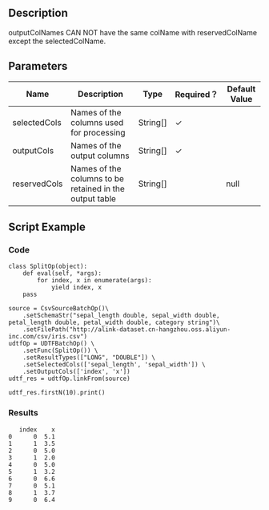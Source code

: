 ## Description

 outputColNames CAN NOT have the same colName with reservedColName except the selectedColName.

## Parameters
| Name | Description | Type | Required？ | Default Value |
| --- | --- | --- | --- | --- |
| selectedCols | Names of the columns used for processing | String[] | ✓ |  |
| outputCols | Names of the output columns | String[] | ✓ |  |
| reservedCols | Names of the columns to be retained in the output table | String[] |  | null |


## Script Example

### Code

```
class SplitOp(object):
    def eval(self, *args):
        for index, x in enumerate(args):
            yield index, x
    pass

source = CsvSourceBatchOp()\
    .setSchemaStr("sepal_length double, sepal_width double, petal_length double, petal_width double, category string")\
    .setFilePath("http://alink-dataset.cn-hangzhou.oss.aliyun-inc.com/csv/iris.csv")
udtfOp = UDTFBatchOp() \
    .setFunc(SplitOp()) \
    .setResultTypes(["LONG", "DOUBLE"]) \
    .setSelectedCols(['sepal_length', 'sepal_width']) \
    .setOutputCols(['index', 'x'])
udtf_res = udtfOp.linkFrom(source)

udtf_res.firstN(10).print()
```


### Results

```
   index    x
0      0  5.1
1      1  3.5
2      0  5.0
3      1  2.0
4      0  5.0
5      1  3.2
6      0  6.6
7      0  5.1
8      1  3.7
9      0  6.4
```



